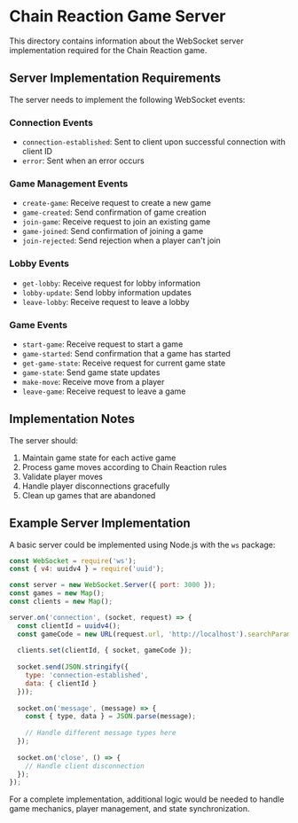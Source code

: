 # Chain Reaction Game Server

This directory contains information about the WebSocket server implementation required for the Chain Reaction game.

## Server Implementation Requirements

The server needs to implement the following WebSocket events:

### Connection Events
- `connection-established`: Sent to client upon successful connection with client ID
- `error`: Sent when an error occurs

### Game Management Events
- `create-game`: Receive request to create a new game
- `game-created`: Send confirmation of game creation
- `join-game`: Receive request to join an existing game
- `game-joined`: Send confirmation of joining a game
- `join-rejected`: Send rejection when a player can't join

### Lobby Events
- `get-lobby`: Receive request for lobby information
- `lobby-update`: Send lobby information updates
- `leave-lobby`: Receive request to leave a lobby

### Game Events
- `start-game`: Receive request to start a game
- `game-started`: Send confirmation that a game has started
- `get-game-state`: Receive request for current game state
- `game-state`: Send game state updates
- `make-move`: Receive move from a player
- `leave-game`: Receive request to leave a game

## Implementation Notes

The server should:
1. Maintain game state for each active game
2. Process game moves according to Chain Reaction rules
3. Validate player moves 
4. Handle player disconnections gracefully
5. Clean up games that are abandoned

## Example Server Implementation

A basic server could be implemented using Node.js with the `ws` package:

```javascript
const WebSocket = require('ws');
const { v4: uuidv4 } = require('uuid');

const server = new WebSocket.Server({ port: 3000 });
const games = new Map();
const clients = new Map();

server.on('connection', (socket, request) => {
  const clientId = uuidv4();
  const gameCode = new URL(request.url, 'http://localhost').searchParams.get('gameCode');
  
  clients.set(clientId, { socket, gameCode });
  
  socket.send(JSON.stringify({
    type: 'connection-established',
    data: { clientId }
  }));
  
  socket.on('message', (message) => {
    const { type, data } = JSON.parse(message);
    
    // Handle different message types here
  });
  
  socket.on('close', () => {
    // Handle client disconnection
  });
});
```

For a complete implementation, additional logic would be needed to handle game mechanics, player management, and state synchronization.
